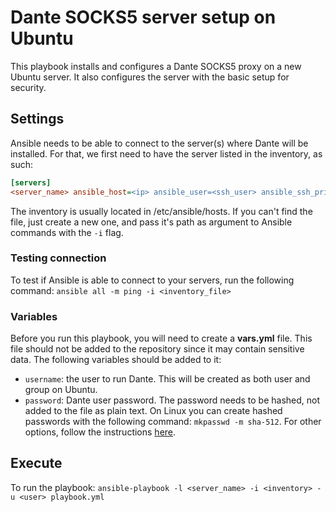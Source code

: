 # Dante SOCKS5 server setup on Ubuntu

This playbook installs and configures a Dante SOCKS5 proxy on a new Ubuntu server. It also configures the server with the basic setup for security.

## Settings

Ansible needs to be able to connect to the server(s) where Dante will be installed. For that, we first need to have the server listed in the inventory, as such:

```ini
[servers]
<server_name> ansible_host=<ip> ansible_user=<ssh_user> ansible_ssh_private_key_file=<ssh_key_path>
```

The inventory is usually located in /etc/ansible/hosts. If you can't find the file, just create a new one, and pass it's path as argument to Ansible commands with the `-i` flag.

### Testing connection

To test if Ansible is able to connect to your servers, run the following command: `ansible all -m ping -i <inventory_file>`

### Variables

Before you run this playbook, you will need to create a **vars.yml** file. This file should not be added to the repository since it may contain sensitive data. The following variables should be added to it:

- `username`: the user to run Dante. This will be created as both user and group on Ubuntu.
- `password`: Dante user password. The password needs to be hashed, not added to the file as plain text. On Linux you can create hashed passwords with the following command: `mkpasswd -m sha-512`. For other options, follow the instructions [here](https://docs.ansible.com/ansible/latest/reference_appendices/faq.html#how-do-i-generate-encrypted-passwords-for-the-user-module).

## Execute

To run the playbook: `ansible-playbook -l <server_name> -i <inventory> -u <user> playbook.yml`
